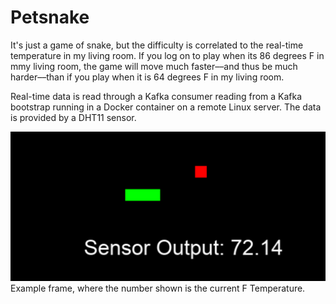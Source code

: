# Petsnake

It's just a game of snake, but the difficulty is correlated to the real-time temperature in my living room. If you log on to play when its 86 degrees F in mmy living room, the game will move 
much faster––and thus be much harder––than if you play when it is 64 degrees F in my living room.   

Real-time data is read through a Kafka consumer reading from a Kafka bootstrap running in a Docker container on a remote Linux server. The data is provided by a DHT11 sensor. 

<img src="./imgs/snake_example.png"> 
Example frame, where the number shown is the current F Temperature. 
